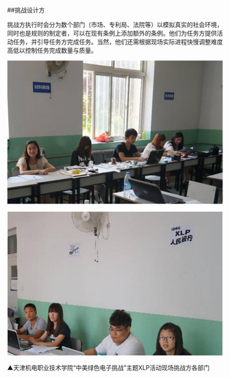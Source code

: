 ##挑战设计方

挑战方执行时会分为数个部门（市场、专利局、法院等）以模拟真实的社会环境，同时也是规则的制定者，可以在现有条例上添加额外的条例。他们为任务方提供活动任务，并引导任务方完成任务。当然，他们还需根据现场实际进程快慢调整难度高低以控制任务完成数量与质量。

![0](assets/role_definition/challenge_team/00.jpg)

![0](assets/role_definition/challenge_team/01.jpg)

▲天津机电职业技术学院“中美绿色电子挑战”主题XLP活动现场挑战方各部门
